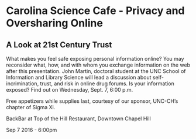 # Carolina Science Cafe - Privacy and Oversharing Online

## A Look at 21st Century Trust

What makes you feel safe exposing personal information online? You may reconsider what, how, and with whom you exchange information on the web after this presentation. John Martin, doctoral student at the UNC School of Information and Library Science will lead a discussion about self-incrimination, trust, and risk in online drug forums. Is your information exposed? Find out on Wednesday, Sept. 7, 6:00 p.m.

Free appetizers while supplies last, courtesy of our sponsor, UNC-CH’s chapter of Sigma Xi.

BackBar at Top of the Hill Restaurant, Downtown Chapel Hill

Sep 7 2016 - 6:00pm